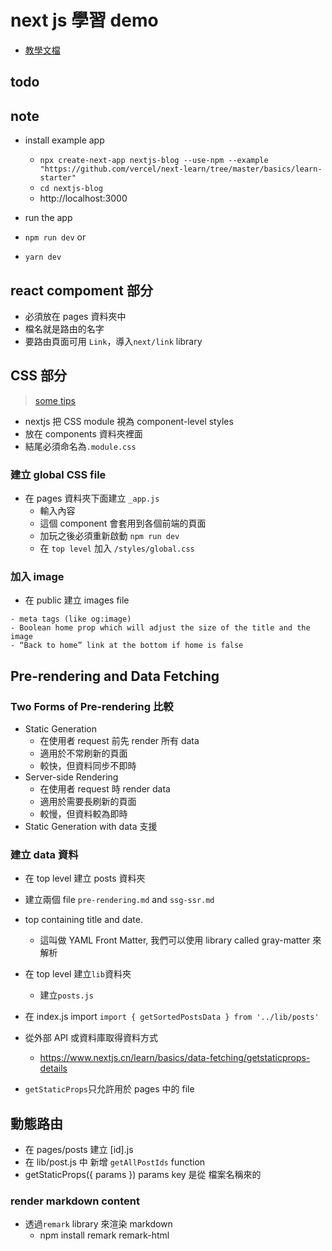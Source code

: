 # next js 學習 demo

- [教學文檔](https://github.com/vercel/next-learn/tree/master/basics)

## todo

## note

- install example app

  - `npx create-next-app nextjs-blog --use-npm --example "https://github.com/vercel/next-learn/tree/master/basics/learn-starter"`
  - `cd nextjs-blog`
  - http://localhost:3000

- run the app

- `npm run dev`
  or
- `yarn dev`

## react compoment 部分

- 必須放在 pages 資料夾中
- 檔名就是路由的名字
- 要路由頁面可用 `Link`，導入`next/link` library

## CSS 部分

> [some tips](https://www.nextjs.cn/learn/basics/assets-metadata-css/styling-tips)

- nextjs 把 CSS module 視為 component-level styles
- 放在 components 資料夾裡面
- 結尾必須命名為`.module.css`

### 建立 global CSS file

- 在 pages 資料夾下面建立 `_app.js`
  - 輸入內容
  - 這個 component 會套用到各個前端的頁面
  - 加玩之後必須重新啟動 `npm run dev`
  - 在 `top level` 加入 `/styles/global.css`

### 加入 image

- 在 public 建立 images file

```
- meta tags (like og:image)
- Boolean home prop which will adjust the size of the title and the image
- “Back to home” link at the bottom if home is false
```

## Pre-rendering and Data Fetching

### Two Forms of Pre-rendering 比較

- Static Generation
  - 在使用者 request 前先 render 所有 data
  - 適用於不常刷新的頁面
  - 較快，但資料同步不即時
- Server-side Rendering
  - 在使用者 request 時 render data
  - 適用於需要長刷新的頁面
  - 較慢，但資料較為即時
- Static Generation with data 支援

### 建立 data 資料

- 在 top level 建立 posts 資料夾
- 建立兩個 file `pre-rendering.md` and `ssg-ssr.md`
- top containing title and date.
  - 這叫做 YAML Front Matter, 我們可以使用 library called gray-matter 來解析
- 在 top level 建立`lib`資料夾
  - 建立`posts.js`
- 在 index.js import `import { getSortedPostsData } from '../lib/posts'`

- 從外部 API 或資料庫取得資料方式
  - https://www.nextjs.cn/learn/basics/data-fetching/getstaticprops-details
- `getStaticProps`只允許用於 pages 中的 file

## 動態路由

- 在 pages/posts 建立 [id].js
- 在 lib/post.js 中 新增 `getAllPostIds` function
- getStaticProps({ params })
  params key 是從 檔案名稱來的

### render markdown content

- 透過`remark` library 來渲染 markdown
  - npm install remark remark-html
